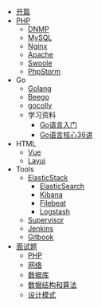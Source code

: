 <!-- docs/_sidebar.md -->



* [开篇](README.md)
* [PHP](php/README.md)
  * [DNMP](php/dnmp.md)
  * [MySQL](php/mysql.md)
  * [Nginx](php/nginx.md)
  * [Apache](php/apache.md)
  * [Swoole](php/swoole.md)
  * [PhpStorm](php/phpstorm.md)
* Go
  * [Golang](go/go.md)
  * [Beego](go/beego.md)
  * [gocolly](go/gocolly.md)
  * 学习资料
    * [Go语言入门](go/Learn/Go语言入门.md)
    * [Go语言核心36讲](go/Learn/Go语言核心36讲.md)
* HTML
  * [Vue](html/vue.md)
  * [Layui](html/layui.md)
* Tools
  * [ElasticStack](tools/ElasticStack/README.md)
    * [ElasticSearch](tools/ElasticStack/ElasticSearch.md)
    * [Kibana](tools/ElasticStack/Kibana.md)
    * [Filebeat](tools/ElasticStack/Filebeat.md)
    * [Logstash](tools/ElasticStack/Logstash.md)
  * [Supervisor](tools/supervisor.md)
  * [Jenkins](tools/jenkins.md)
  * [Gitbook](tools/gitbook.md)
* [面试题](面试题/README.md)
  * [PHP](面试题/php.md)
  * [网络](面试题/网络.md)
  * [数据库](面试题/数据库.md)
  * [数据结构和算法](面试题/数据结构和算法.md)
  * [设计模式](面试题/设计模式.md)

